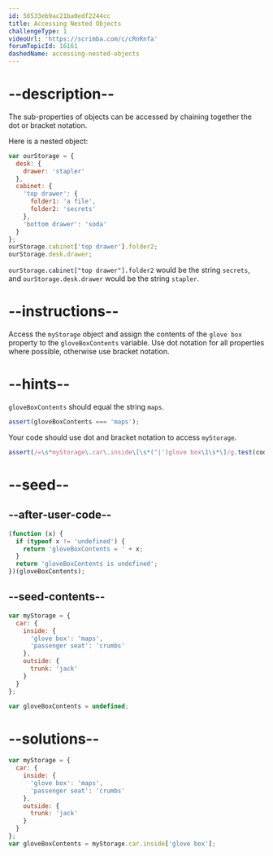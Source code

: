 ```yaml
---
id: 56533eb9ac21ba0edf2244cc
title: Accessing Nested Objects
challengeType: 1
videoUrl: 'https://scrimba.com/c/cRnRnfa'
forumTopicId: 16161
dashedName: accessing-nested-objects
---
```


# --description--

The sub-properties of objects can be accessed by chaining together the dot or bracket notation.

Here is a nested object:

```js
var ourStorage = {
  desk: {
    drawer: 'stapler'
  },
  cabinet: {
    'top drawer': {
      folder1: 'a file',
      folder2: 'secrets'
    },
    'bottom drawer': 'soda'
  }
};
ourStorage.cabinet['top drawer'].folder2;
ourStorage.desk.drawer;
```

`ourStorage.cabinet["top drawer"].folder2` would be the string `secrets`, and `ourStorage.desk.drawer` would be the string `stapler`.

# --instructions--

Access the `myStorage` object and assign the contents of the `glove box` property to the `gloveBoxContents` variable. Use dot notation for all properties where possible, otherwise use bracket notation.

# --hints--

`gloveBoxContents` should equal the string `maps`.

```js
assert(gloveBoxContents === 'maps');
```

Your code should use dot and bracket notation to access `myStorage`.

```js
assert(/=\s*myStorage\.car\.inside\[\s*("|')glove box\1\s*\]/g.test(code));
```

# --seed--

## --after-user-code--

```js
(function (x) {
  if (typeof x != 'undefined') {
    return 'gloveBoxContents = ' + x;
  }
  return 'gloveBoxContents is undefined';
})(gloveBoxContents);
```

## --seed-contents--

```js
var myStorage = {
  car: {
    inside: {
      'glove box': 'maps',
      'passenger seat': 'crumbs'
    },
    outside: {
      trunk: 'jack'
    }
  }
};

var gloveBoxContents = undefined;
```

# --solutions--

```js
var myStorage = {
  car: {
    inside: {
      'glove box': 'maps',
      'passenger seat': 'crumbs'
    },
    outside: {
      trunk: 'jack'
    }
  }
};
var gloveBoxContents = myStorage.car.inside['glove box'];
```
